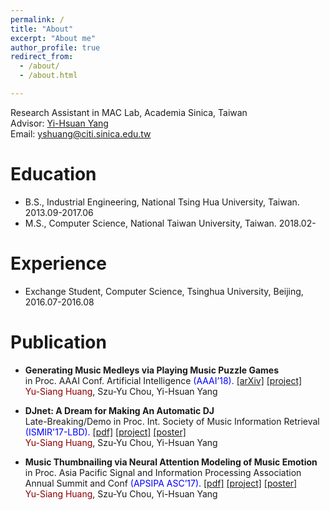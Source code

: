 ```yaml
---
permalink: /
title: "About"
excerpt: "About me"
author_profile: true
redirect_from: 
  - /about/
  - /about.html

---
```

Research Assistant in MAC Lab, Academia Sinica, Taiwan<br />
Advisor: [Yi-Hsuan Yang](http://mac.citi.sinica.edu.tw/~yang/) <br />
Email: yshuang@citi.sinica.edu.tw

Education
======
* B.S., Industrial Engineering, National Tsing Hua University, Taiwan. 2013.09-2017.06
* M.S., Computer Science, National Taiwan University, Taiwan. 2018.02-

Experience
=====
* Exchange Student, Computer Science, Tsinghua University, Beijing, 2016.07-2016.08<br />

Publication
======
* __Generating Music Medleys via Playing Music Puzzle Games__<br />
in Proc. AAAI Conf. Artificial Intelligence <span style="color:blue">(AAAI’18).</span> [\[arXiv\]](https://arxiv.org/abs/1709.04384) [\[project\]](https://remyhuang.github.io/music_puzzle_game)<br />
<span style="color:darkred">Yu-Siang Huang</span>, Szu-Yu Chou, Yi-Hsuan Yang

* __DJnet: A Dream for Making An Automatic DJ__<br />
Late-Breaking/Demo in Proc. Int. Society of Music Information Retrieval <span style="color:blue">(ISMIR'17-LBD).</span> [\[pdf\]](https://remyhuang.github.io/files/huang17ismir-lbd.pdf) [\[project\]](https://remyhuang.github.io/DJnet) [\[poster\]](https://remyhuang.github.io/files/huang17ismir-lbd-poster.pdf)<br />
<span style="color:darkred">Yu-Siang Huang</span>, Szu-Yu Chou, Yi-Hsuan Yang

* __Music Thumbnailing via Neural Attention Modeling of Music Emotion__<br />
in Proc. Asia Pacific Signal and Information Processing Association Annual Summit and Conf <span style="color:blue">(APSIPA ASC’17).</span> [\[pdf\]](https://remyhuang.github.io/files/huang17apsipa.pdf) [\[project\]](https://remyhuang.github.io/music_thumbnailing) [\[poster\]](https://remyhuang.github.io/files/huang17apsipa-poster.pdf)<br />
<span style="color:darkred">Yu-Siang Huang</span>, Szu-Yu Chou, Yi-Hsuan Yang

